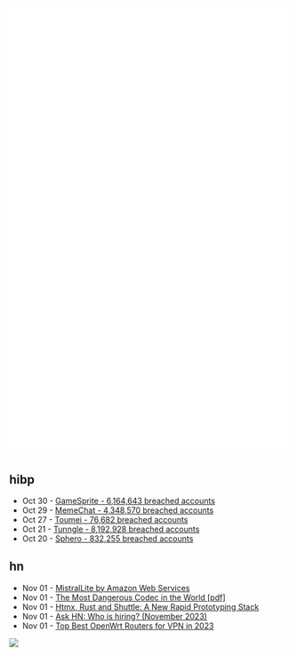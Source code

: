 ![Metrics](https://raw.githubusercontent.com/phixion/phixion/master/metrics.svg)

## hibp

<!--
for https://github.com/phixion/phixion/blob/main/.github/workflows/feeds.yml
-->
<!--START_SECTION:haveibeenpwnd-->
- Oct 30 - [GameSprite - 6,164,643 breached accounts](https://haveibeenpwned.com/PwnedWebsites#GameSprite)
- Oct 29 - [MemeChat - 4,348,570 breached accounts](https://haveibeenpwned.com/PwnedWebsites#MemeChat)
- Oct 27 - [Toumei - 76,682 breached accounts](https://haveibeenpwned.com/PwnedWebsites#Toumei)
- Oct 21 - [Tunngle - 8,192,928 breached accounts](https://haveibeenpwned.com/PwnedWebsites#Tunngle)
- Oct 20 - [Sphero - 832,255 breached accounts](https://haveibeenpwned.com/PwnedWebsites#Sphero)
<!--END_SECTION:haveibeenpwnd-->

## hn

<!--
for https://github.com/phixion/phixion/blob/main/.github/workflows/feeds.yml
-->
<!--START_SECTION:hn-->
- Nov 01 - [MistralLite by Amazon Web Services](https://huggingface.co/amazon/MistralLite)
- Nov 01 - [The Most Dangerous Codec in the World [pdf]](https://www.usenix.org/system/files/usenixsecurity23-vasquez_1.pdf)
- Nov 01 - [Htmx, Rust and Shuttle: A New Rapid Prototyping Stack](https://www.shuttle.rs/blog/2023/10/25/htmx-with-rust)
- Nov 01 - [Ask HN: Who is hiring? (November 2023)](https://news.ycombinator.com/item?id=38099086)
- Nov 01 - [Top Best OpenWrt Routers for VPN in 2023](https://nixsanctuary.com/top-5-best-openwrt-routers-for-vpn-in-2023/)
<!--END_SECTION:hn-->

<!--
for https://yhype.me
-->
![](https://hit.yhype.me/github/profile?user_id=13013670)
